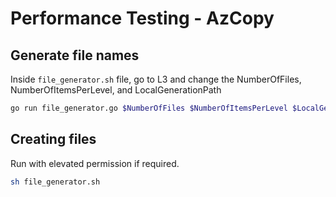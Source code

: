 # Performance Testing - AzCopy

## Generate file names
Inside `file_generator.sh` file, go to L3 and change the NumberOfFiles, NumberOfItemsPerLevel, and LocalGenerationPath
```bash
go run file_generator.go $NumberOfFiles $NumberOfItemsPerLevel $LocalGenerationPath
```

## Creating files
Run with elevated permission if required.
```bash
sh file_generator.sh
```